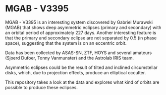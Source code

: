 # MGAB - V3395

MGAB - V3395 is an interesting system discovered by Gabriel Murawski (MGAB) that shows deep asymmetric eclipses (primary and secondary) with an orbital period of approximately 227 days.
Another interesting feature is that the primary and secondary eclipse are not separated by 0.5 (in phase space), suggesting that the system is on an eccentric orbit.

Data has been collected by ASAS-SN, ZTF, HOYS and several amateurs (Sjoerd Dufoer, Tonny Vanmunster) and the Astrolab IRIS team.

Asymmetric eclipses could be the result of tilted and inclined circumstellar disks, which, due to projection effects, produce an elliptical occulter.

This repository takes a look at the data and explores what kind of orbits are possible to produce these eclipses.
